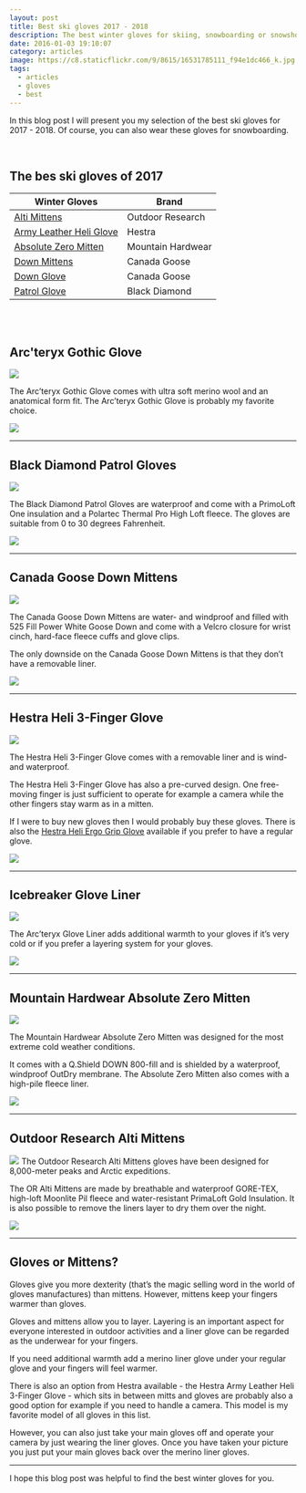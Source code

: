 ```yaml
---
layout: post
title: Best ski gloves 2017 - 2018
description: The best winter gloves for skiing, snowboarding or snowshoeing
date: 2016-01-03 19:10:07
category: articles
image: https://c8.staticflickr.com/9/8615/16531785111_f94e1dc466_k.jpg
tags:
  - articles
  - gloves
  - best
---
```


In this blog post I will present you my selection of the best ski gloves for 2017 - 2018. Of course, you can also wear these gloves for snowboarding.

<amp-img src="https://c8.staticflickr.com/9/8615/16531785111_f94e1dc466_k.jpg" width="2048" height="1360" alt="best ski gloves for 2017 - 2018" layout="responsive"></amp-img>
<br>
<!--more-->

## The bes ski gloves of 2017

<div class="table-responsive">
      <table class="table table-hover table-bordered list_items_2">
        <thead>
             <tr>
                <th>Winter Gloves</th><th>Brand</th>
             </tr>
        </thead>
        <tbody>
        <tr>
          <td><a href="http://amzn.to/2dQ8w0a" target="_blank" rel="nofollow">Alti Mittens</a></td><td>Outdoor Research</td>
        </tr>
        <tr>
          <td><a href="http://amzn.to/2eIcmNU" target="_blank" rel="nofollow">Army Leather Heli Glove</a></td><td>Hestra</td>
        </tr>
        <tr>
          <td><a href="http://amzn.to/2ea3MIb" target="_blank" rel="nofollow">Absolute Zero Mitten</a></td><td>Mountain Hardwear</td>
        </tr>
        <tr>
          <td><a href="http://amzn.to/2ew0z1D" target="_blank" rel="nofollow">Down Mittens</a></td><td>Canada Goose</td>
        </tr>
        <tr>
          <td><a href="http://amzn.to/2dQafmq" target="_blank" rel="nofollow">Down Glove</a></td><td>Canada Goose</td>
        </tr>
        <tr>
          <td><a href="http://amzn.to/2e3bqjY" target="_blank" rel="nofollow">Patrol Glove</a></td><td>Black Diamond</td>
        </tr>
</tbody>
</table>
</div>
<br>
<script src="//z-na.amazon-adsystem.com/widgets/onejs?MarketPlace=US&adInstanceId=cc781bfd-577f-4efb-9da6-75cb9fc7d1c2"></script>
<br>

## Arc'teryx Gothic Glove

<a  href="http://www.amazon.com/gp/product/B0128ZMB38/ref=as_li_tl?ie=UTF8&camp=1789&creative=9325&creativeASIN=B0128ZMB38&linkCode=as2&tag=hikeve-20&linkId=FFSORBCFNMC4XSRF" rel="nofollow"><img border="0" src="http://ws-na.amazon-adsystem.com/widgets/q?_encoding=UTF8&ASIN=B0128ZMB38&Format=_SL250_&ID=AsinImage&MarketPlace=US&ServiceVersion=20070822&WS=1&tag=hikeve-20" ></a><img src="http://ir-na.amazon-adsystem.com/e/ir?t=hikeve-20&l=as2&o=1&a=B0128ZMB38" width="1" height="1" border="0" alt="Arc’teryx Gothic Glove" style="border:none !important; margin:0px !important;" />

The Arc’teryx Gothic Glove comes with ultra soft merino wool and an anatomical form fit. The Arc’teryx Gothic Glove is probably my favorite choice.

<a href="http://amzn.to/2r5Ygrr" rel="nofollow"><img src="http://www.hikeventures.com/buy.gif"></a>

<hr>

## Black Diamond Patrol Gloves

<a rel="nofollow" target="_blank"  href="https://www.amazon.com/gp/product/B00QTDFM64/ref=as_li_tl?ie=UTF8&camp=1789&creative=9325&creativeASIN=B00QTDFM64&linkCode=as2&tag=hikeve-20&linkId=b6d20cbf017c4ac48a53239e33cadd8e"><img border="0" src="//ws-na.amazon-adsystem.com/widgets/q?_encoding=UTF8&MarketPlace=US&ASIN=B00QTDFM64&ServiceVersion=20070822&ID=AsinImage&WS=1&Format=_SL250_&tag=hikeve-20" ></a><img src="//ir-na.amazon-adsystem.com/e/ir?t=hikeve-20&l=am2&o=1&a=B00QTDFM64" width="1" height="1" border="0" alt="" style="border:none !important; margin:0px !important;" />

The Black Diamond Patrol Gloves are waterproof and come with a PrimoLoft One insulation and a Polartec Thermal Pro High Loft fleece. The gloves are suitable from 0 to 30 degrees Fahrenheit.

<a href="http://amzn.to/2r5Fz7h" rel="nofollow"><img src="http://www.hikeventures.com/buy.gif"></a>

<hr>

## Canada Goose Down Mittens

<a  href="http://www.amazon.com/gp/product/B005W43THA/ref=as_li_tl?ie=UTF8&camp=1789&creative=9325&creativeASIN=B005W43THA&linkCode=as2&tag=hikeve-20&linkId=OHOE66KD4FW6WG6M" rel="nofollow"><img border="0" src="http://ws-na.amazon-adsystem.com/widgets/q?_encoding=UTF8&ASIN=B005W43THA&Format=_SL250_&ID=AsinImage&MarketPlace=US&ServiceVersion=20070822&WS=1&tag=hikeve-20" ></a><img src="http://ir-na.amazon-adsystem.com/e/ir?t=hikeve-20&l=as2&o=1&a=B005W43THA" width="1" height="1" border="0" alt="Canada Goose Down Mittens" style="border:none !important; margin:0px !important;" />

The Canada Goose Down Mittens are water- and windproof and filled with 525 Fill Power White Goose Down and come with a Velcro closure for wrist cinch, hard-face fleece cuffs and glove clips.

The only downside on the Canada Goose Down Mittens is that they don’t have a removable liner.

<a href="http://amzn.to/2rh22NG" rel="nofollow"><img src="http://www.hikeventures.com/buy.gif"></a>

<hr>

## Hestra Heli 3-Finger Glove

<a rel="nofollow" target="_blank"  href="https://www.amazon.com/gp/product/B01N79U3C3/ref=as_li_tl?ie=UTF8&camp=1789&creative=9325&creativeASIN=B01N79U3C3&linkCode=as2&tag=hikeve-20&linkId=3ea8c73cc41a879e57424ef36f262969"><img border="0" src="//ws-na.amazon-adsystem.com/widgets/q?_encoding=UTF8&MarketPlace=US&ASIN=B01N79U3C3&ServiceVersion=20070822&ID=AsinImage&WS=1&Format=_SL250_&tag=hikeve-20" ></a><img src="//ir-na.amazon-adsystem.com/e/ir?t=hikeve-20&l=am2&o=1&a=B01N79U3C3" width="1" height="1" border="0" alt="" style="border:none !important; margin:0px !important;" />

The Hestra Heli 3-Finger Glove comes with a removable liner and is wind- and waterproof.

The Hestra Heli 3-Finger Glove has also a pre-curved design. One free-moving finger is just sufficient to operate for example a camera while the other fingers stay warm as in a mitten.

If I were to buy new gloves then I would probably buy these gloves. There is also the <a href="http://amzn.to/2r5T7zz" rel="nofollow">Hestra Heli Ergo Grip Glove</a> available if you prefer to have a regular glove.

<a href="http://amzn.to/2s8C574" rel="nofollow"><img src="http://www.hikeventures.com/buy.gif"></a>

<hr>

## Icebreaker Glove Liner

<a rel="nofollow" target="_blank"  href="https://www.amazon.com/gp/product/B005GTHL7K/ref=as_li_tl?ie=UTF8&camp=1789&creative=9325&creativeASIN=B005GTHL7K&linkCode=as2&tag=hikeve-20&linkId=34903877d1358dc2e91d72422fe54145"><img border="0" src="//ws-na.amazon-adsystem.com/widgets/q?_encoding=UTF8&MarketPlace=US&ASIN=B005GTHL7K&ServiceVersion=20070822&ID=AsinImage&WS=1&Format=_SL250_&tag=hikeve-20" ></a><img src="//ir-na.amazon-adsystem.com/e/ir?t=hikeve-20&l=am2&o=1&a=B005GTHL7K" width="1" height="1" border="0" alt="" style="border:none !important; margin:0px !important;" />

The Arc’teryx Glove Liner adds additional warmth to your gloves if it’s very cold or if you prefer a layering system for your gloves.

<a href="http://amzn.to/2sDbArO" rel="nofollow"><img src="http://www.hikeventures.com/buy.gif"></a>

<hr>

## Mountain Hardwear Absolute Zero Mitten

<a  href="http://www.amazon.com/gp/product/B00QKPCQ88/ref=as_li_tl?ie=UTF8&camp=1789&creative=9325&creativeASIN=B00QKPCQ88&linkCode=as2&tag=hikeve-20&linkId=ZJU5VKKA7UWNEDT6" rel="nofollow"><img border="0" src="http://ws-na.amazon-adsystem.com/widgets/q?_encoding=UTF8&ASIN=B00QKPCQ88&Format=_SL250_&ID=AsinImage&MarketPlace=US&ServiceVersion=20070822&WS=1&tag=hikeve-20" ></a><img src="http://ir-na.amazon-adsystem.com/e/ir?t=hikeve-20&l=as2&o=1&a=B00QKPCQ88" width="1" height="1" border="0" alt="Mountain Hardwear Absolute Zero Mitten" style="border:none !important; margin:0px !important;" />

The Mountain Hardwear Absolute Zero Mitten was designed for the most extreme cold weather conditions.

It comes with a Q.Shield DOWN 800-fill and is shielded by a waterproof, windproof OutDry membrane. The Absolute Zero Mitten also comes with a high-pile fleece liner.

<a href="http://amzn.to/2seEHBf" rel="nofollow"><img src="http://www.hikeventures.com/buy.gif"></a>

<hr>

## Outdoor Research Alti Mittens

<a rel="nofollow" target="_blank"  href="https://www.amazon.com/gp/product/B0059BIVIS/ref=as_li_tl?ie=UTF8&camp=1789&creative=9325&creativeASIN=B0059BIVIS&linkCode=as2&tag=hikeve-20&linkId=39b768de461c225d69192e3896cb5fcb"><img border="0" src="//ws-na.amazon-adsystem.com/widgets/q?_encoding=UTF8&MarketPlace=US&ASIN=B0059BIVIS&ServiceVersion=20070822&ID=AsinImage&WS=1&Format=_SL250_&tag=hikeve-20" ></a><img src="//ir-na.amazon-adsystem.com/e/ir?t=hikeve-20&l=am2&o=1&a=B0059BIVIS" width="1" height="1" border="0" alt="" style="border:none !important; margin:0px !important;" />
The Outdoor Research Alti Mittens gloves have been designed for 8,000-meter peaks and Arctic expeditions.

The OR Alti Mittens are made by breathable and waterproof GORE-TEX, high-loft Moonlite Pil fleece and water-resistant PrimaLoft Gold Insulation. It is also possible to remove the liners layer to dry them over the night.

<a href="http://amzn.to/2seAFsD" rel="nofollow"><img src="http://www.hikeventures.com/buy.gif"></a>

<hr>

## Gloves or Mittens?

Gloves give you more dexterity (that’s the magic selling word in the world of gloves manufactures) than mittens. However, mittens keep your fingers warmer than gloves.

Gloves and mittens allow you to layer. Layering is an important aspect for everyone interested in outdoor activities and a liner glove can be regarded as the underwear for your fingers.

If you need additional warmth add a merino liner glove under your regular glove and your fingers will feel warmer.

There is also an option from Hestra available - the Hestra Army Leather Heli 3-Finger Glove - which sits in between mitts and gloves are probably also a good option for example if you need to handle a camera. This model is my favorite model of all gloves in this list.

However, you can also just take your main gloves off and operate your camera by just wearing the liner gloves. Once you have taken your picture you just put your main gloves back over the merino liner gloves.

---

I hope this blog post was helpful to find the best winter gloves for you.
